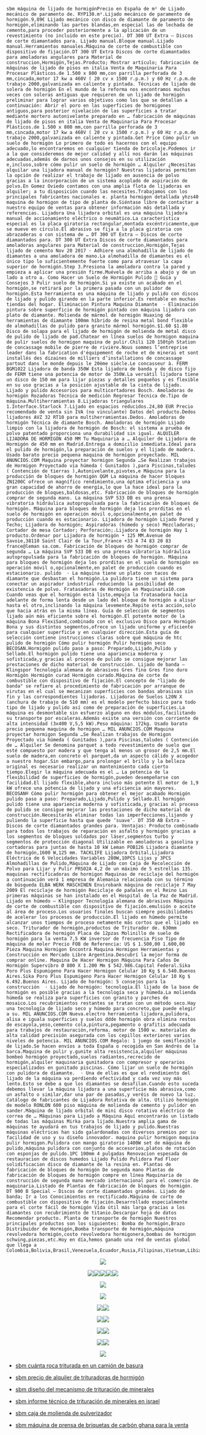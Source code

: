 
```
sbm máquina de lijado de hormigónPrecio en España de m² de Lijado mecánico de paramento de. RYP130.m².Lijado mecánico de paramento de hormigón.9,89€ Lijado mecánico con disco de diamante de paramento de hormigón,eliminando las partes blandas,en especial las de lechada de cemento,para proceder posteriormente a la aplicación de un revestimiento (no incluido en este precio). DT 300 UT Extra — Discos de corte diamantados para. Lijado manual.Bloque manual.Lijado manual.Herramientas manuales.Máquina de corte de combustible con dispositivo de fijación.DT 300 UT Extra Discos de corte diamantados para amoladoras angulares para Material de construccion,Hormigón,Tejas.Producto; Mostrar artículo; fabricación de máquinas de lijado de pisos en italia Venta de Maquinaria Para Procesar Plásticos.de 1.500 x 800 mm,con parrilla perforada de 3 mm,cincada,motor 17 kw a 460V ( 20 cv x 1500 r.p.m.) y 60 Hz r.p.m.de trabajo 2000,galvanizada en caliente y pintada. Técnicas de lijado de solera de hormigón En el mundo de la reforma nos encontramos muchas veces con soleras antiguas que requieren de un lijado de hormigón preliminar para lograr varios objetivos como los que se detallan a continuación: Abrir el poro en las superficies de hormigones antiguos,para posterior nivelación de las superficies a tratar mediante mortero autonivelante preparado en … fabricación de máquinas de lijado de pisos en italia Venta de Maquinaria Para Procesar Plásticos.de 1.500 x 800 mm,con parrilla perforada de 3 mm,cincada,motor 17 kw a 460V ( 20 cv x 1500 r.p.m.) y 60 Hz r.p.m.de trabajo 2000,galvanizada en caliente y pintada.Get Price Cómo pulir un suelo de hormigón Lo primero de todo es hacernos con el equipo adecuado,lo encontraremos en cualquier tienda de bricolaje.Podemos ir a la que consideremos de mejor calidad y allí nos darán las máquinas adecuadas,además de darnos unos consejos en su utilización e,incluso,sobre cómo pulir un suelo de hormigón … Alquiler ¿Necesitas alquilar una lijadora manual de hormigón? Nuestras lijadoras permiten la opción de realizar el trabajo de lijado en ausencia de polvo gracias a la incorporación de un sistema acoplado de aspiración de polvo.En Gomez Oviedo contamos con una amplia flota de lijadoras en alquiler; a tu disposición cuando las necesites.Trabajamos con los principales fabricantes nacionales e. planta hormigon detallada yhzs40 maquina de hormigon de tipo de planta de.Siéntase libre de contactar a nuestro equipo de ventas para obtener información más detallada y referencias. Lijadora Una lijadora orbital es una máquina lijadora manual de accionamiento eléctrico o neumático.La característica especial es la placa giratoria rectangular,montada excéntricamente,que se mueve en círculo.El abrasivo se fija a la placa giratoria con abrazaderas o con sistema de … DT 300 UT Extra — Discos de corte diamantados para. DT 300 UT Extra Discos de corte diamantados para amoladoras angulares para Material de construccion,Hormigón,Tejas lijado de cemento Nov 20 2017 · Adhiere una almohadilla de lijado de diamantes a una amoladora de mano.La almohadilla de diamantes es el único tipo lo suficientemente fuerte como para atravesar la capa superior de hormigón.Step 3.Presiona la amoladora contra la pared y empieza a aplicar una presión firme.Muévela de arriba a abajo y de un lado a otro a. Como Hacer un Suelo de Hormigón Pulido 🥇 Guía y Consejos 3 Pulir suelo de hormigón.Si ya existe un acabado en el hormigón,se retirará por la primera pasada con un pulidor de hormigón.Esta herramienta es una máquina de lijado y pulido con discos de lijado y pulido girando en la parte inferior.Es rentable en muchas tiendas del hogar. Eliminacion Pintura Maquina Diamante  · Eliminación pintura sobre superficie de hormigón pintado con máquina lijadora con plato de diamante. Molienda de mármol de hormigón Huaxing de herramientas de diamante 100mm híbrido de resina metal bond flexible de almohadillas de pulido para granito mármol hormigón.$1.60 $1.80 Disco de solapa para el lijado de hormigón de molienda de metal disco de pulido de lijado de pad.Chatear en línea suelos de hormigon maquina de pulir suelos de hormigon maquina de pulir.Chili 120 150tph Station de concassage mobile de pierre de rivière.Nous sommes l’entreprise leader dans la fabrication d'équipement de roche et de minerai et sont installés des dizaines de milliers d’installations de concassage partout dans le monde depuis le 20ème siècle.Le concasseur à. FERM BGM1022 Lijadora de banda 350W Esta lijadora de banda y de disco fijo de FERM tiene una potencia de motor de 350W.La versátil lijadora tiene un disco de 150 mm para lijar piezas y detalles pequeños y es flexible en su uso gracias a la posición ajustable de la cinta de lijado. Lijado y pulido Accesorios para multicortadores Bosch. Amoladoras de hormigón Rozadoras Técnica de medición Regresar Técnica de.Tipo de máquina.Multiherramientas 8.Lijadoras triangulares 1.Interface.Starlock 7.Lijado en espacios reducidos.24,80 EUR Precio recomendado de venta sin IVA (no vinculante) Datos del producto.Dedos lijadores AVZ 32 RT10 para multiherramientas.Dedos. Amoladoras de hormigón Técnica de diamante Bosch. Amoladoras de hormigón Lijado limpio con la lijadora de hormigón de Bosch: el sistema a prueba de polvo patentado proporciona una durabilidad sin igual. ALQUILER LIJADORA DE HORMIGÓN 450 MM Tu Maquinaria a … Alquiler de Lijadora de Hormigón de 450 mm en Madrid.Entrega a domicilio inmediata.Ideal para el pulido de hormigón,la preparación de suelos y el lijado de madera. Usado barato precio pequena maquina de hormigon proyectado. MIL ANUNCIOS.COM Maquina proyectar hormigon Segunda …Se Realizan trabajos de Hormigon Proyectado via húmeda ( Gunitados ),para Piscinas,taludes ( Contención de tierras ),Autonivelante,pivotes,e Máquina para la producción de bloques de hormigón QGM La máquina de hacer bloques ZN1200C ofrece un magnífico rendimiento,una óptima eficiencia y una gran capacidad de ahorro de energía,lo que la hace ideal para la producción de bloques,baldosas,etc. Fabricación de bloques de hormigón comprar de segunda mano. La máquina SVP 533 DB es una prensa vibratoria hidráulica autopropulsada para la fabricación de bloques de hormigón. Máquina para bloques de hormigón deja los prorditas en el suelo de hormigón en operación móvil o,opcionalmente,en palet de producción cuando es estacionario. Lijadora de hormigón Lijado Pared y Techo; Lijadora de hormigón; Aspiradoras (húmedo y seco) Mezcladoras; Cortador de mesa Cortador; Perforación;.Lijadora de hormigón Hay 1 producto.Ordenar por Lijadora de hormigón • 125 MM.Avenue de Savoie,38110 Saint Clair de la Tour,France +33 4 74 83 20 83 france@leman sa.com. Fabricación de bloques de hormigón comprar de segunda … La máquina SVP 533 DB es una prensa vibratoria hidráulica autopropulsada para la fabricación de bloques de hormigón. Máquina para bloques de hormigón deja los prorditas en el suelo de hormigón en operación móvil o,opcionalmente,en palet de producción cuando es estacionario. pulido  · La máquina tiene un plato con tacos de diamante que desbastan el hormigón.La pulidora tiene un sistema para conectar un aspirador industrial reduciendo la posibilidad de existencia de polvo. Fratasadoras de Hormigón en Maquinaria10.com Cuando veas que el hormigón está listo,empuja la fratasadora hacia adelante de forma lenta desde un lado del bloque de hormigón a alisar hasta el otro,inclinando la máquina levemente.Repite esta acción,solo que hacia atrás en la misma línea. Guía de selección de segmentos lijado aún más eficiente sobre el hormigón.El potente motor de la máquina Bona FlexiSand,combinado con el exclusivo Disco para Hormigón Bona y sus distintos segmentos,ofrece un lijado uniforme y eficiente para cualquier superficie y en cualquier dirección.Esta guía de selección contiene instrucciones claras sobre qué máquina de htc pulido de hormigón Cómo pulir hormigón Pulir hormigón seco BECOSAN.Hormigón pulido paso a paso: Preparado,Lijado,Pulido y Sellado.El hormigón pulido tiene una apariencia moderna y sofisticada,y gracias al proceso de pulido se consigue mejorar las prestaciones de dicho material de construcción. Lijado de banda — Klingspor Tecnología alemana de abrasivos Gres fino Gres fino duro Hormigón Hormigón curad Hormigón curado.Máquina de corte de combustible con dispositivo de fijación.El concepto de "lijado de banda" se refiere al procedimiento de fabricación por arranque de virutas en el cual se mecanizan superficies con bandas abrasivas sin fin y las correspondientes lijadoras. Lijadoras de Suelos L20N X (anchura de trabajo de 510 mm) es el modelo perfecto básico para todo tipo de lijado y pulido así como de preparación de superficies.La máquina es desmontable sin esfuerzo alguno en dos módulos,facilitando su transporte por escaleras.Además existe una versión con corriente de alta intensidad (3x400 V,5,5 kW).Peso máquina: 172kg. Usado barato precio pequena maquina de hormigon … MIL ANUNCIOS.COM Maquina proyectar hormigon Segunda …Se Realizan trabajos de Hormigon Proyectado via húmeda ( Gunitados ),para Piscinas,taludes ( Contención de … Alquiler Se denomina parquet a todo revestimiento de suelo que esté compuesto por madera y que tenga al menos un grosor de 2,5 mm.El suelo de madera,en concreto el parquet,da un aspecto cálido y acogedor a nuestro hogar.Sin embargo,para prolongar el brillo y la belleza original es necesario realizar un mantenimiento cada cierto tiempo.Elegir la máquina adecuada es el … La potencia de la flexibilidad de superficies de hormigón,pueden desempeñarse con facilidad.El lijado flexible,ahora incluso más potente El motor de 1,9 kW ofrece una potencia de lijado y una eficiencia aún mayores. BECOSAN® Cómo pulir hormigón para obtener el mejor acabado Hormigón pulido paso a paso: Preparado,Lijado,Pulido y Sellado.El hormigón pulido tiene una apariencia moderna y sofisticada,y gracias al proceso de pulido se consigue mejorar las prestaciones de dicho material de construcción.Necesitarás eliminar todas las imperfecciones,lijando y puliendo la superficie hasta que quede ‘suave’. DT 350 AB Extra — Discos de corte diamantados grandes para. Ventajas: Producto combinado para todos los trabajos de reparación en asfalto y hormigón gracias a los segmentos de bloques soldados por láser,segmentos turbo y segmentos de protección diagonal Utilizable en amoladoras a gasolina y cortadoras para juntas de hasta 10 kW Leman POB126 Lijadora diamante de hormigón,1600 W,125 mm. TACKLIFE Lijadora Orbital,Lijadora Eléctrica de 6 Velocidades Variables 280W,10PCS Lijas y 3PCS Almohadillas de Pulido,Máquina de Lijado con Caja de Recolección de Polvo para Lijar y Pulir PRS02A 4,2 de un máximo de 5 estrellas 135. maquinas rectificadoras de hormigon Maquinas de reciclaje del hormigón a continuación verá 1 empresa de Alemania relacionada con su término de búsqueda ELBA WERK MASCHINEN Envirobank máquina de reciclaje 7 May 2009 El reciclaje de hormigón Reciclaje de pañales en el Reino Las primeras máquinas se han instalado en el Hospital de la Paz de Madrid. Lijado en húmedo — Klingspor Tecnología alemana de abrasivos Máquina de corte de combustible con dispositivo de fijación.emulsión o aceite al área de proceso.Los usuarios finales buscan siempre posibilidades de acelerar los procesos de producción.El lijado en húmedo permite alcanzar unos tiempos de proceso netamente más cortos que el lijado en seco. Triturador de hormigón,productos de Triturador de. 630mm Rectificadora de hormigón Placa de 12pzas Molinillo de suelo de hormigón para la venta 7,5 KW inversor de frecuencia Piso Tipo de máquina de moler Precio FOB de Referencia: US $ 1.500,00 1.600,00 Pieza Maquina Hormigon Encontrá Maquina Hormigon Herramientas y Construcción en Mercado Libre Argentina.Descubrí la mejor forma de comprar online. Maquina De Hacer Hormigon Máquina Para Caños De Hormigón Supervibro Ø 800 X 1.200 Mm $ 542.986.Capital Federal.Sika Poro Plus Espumigeno Para Hacer Hormigon Celular 10 Kg $ 6.540.Buenos Aires.Sika Poro Plus Espumigeno Para Hacer Hormigon Celular 10 Kg $ 6.492.Buenos Aires. Lijado de hormigón: 5 consejos para la construcción  · Lijado de hormigón: tecnología.El lijado de la base de hormigón es posible gracias a la tecnología seca y húmeda.La molienda húmeda se realiza para superficies con granito y parches de mosaico.Los recubrimientos restantes se tratan con un método seco.Hay una tecnología de lijado seco y húmedo para concreto,que puede elegir a su. MIL ANUNCIOS.COM Nueva.electro herramienta lijadora,pulidora, alisa e iguala superficies y suelos ddde hormigón obra elimina restos de escayola,yeso,cemento cola,pintura,pegamento o grafitis adecuada para trabajos de restauración,reforma. motor de 1500 w. materiales de alta calidad precisión asegurada con los cepillos exteriores varios niveles de potencia. MIL ANUNCIOS.COM Regalo: 1 juego de semiflexible de lijado.Se hacen envíos a toda España o recogida en San Andrés de la barca.Maquina de pulir y.gunite alta resistencia,alquiler máquinas bombeó hormigón proyectado,suelos radiantes,recrecido de hormigón,alquiler maquinaria gunitadora con compresor y operarios especializados en gunitado piscinas. Cómo lijar un suelo de hormigón con pulidora de diamante.  · Una de ellas es que el rendimiento del lijado de la máquina va perdiendo efectividad y cada vez voy más lento.Esto se debe a que los diamantes se desafilan.Cuando esto suceda debemos llevar la máquina lijadora a una superficie más abrasiva,como un asfalto o similar,dar una par de pasadas,y veréis de nuevo la luz. Catálogo de fabricantes de Lijadora Rotativa de alta. Utilizó hormigón de modelo RONLON 600 piso máquina de molienda de cemento y pulidor en sander.Máquina de lijado orbital de mini disco rotativo eléctrico de correa de … Máquinas para Lijado a Máquina Aquí encontrarás un listado de todas las máquinas Mirka para lijado.Nuestra amplia gama de máquinas te ayudará en tus trabajos de lijado y pulido.Nuestras máquinas eléctricas han sido galardonadas con diversos premios por su facilidad de uso y su diseño innovador. maquina pulir hormigon maquina pulir hormigon.Pulidora con mango giratorio 1400W set de máquina de pulido,máquina pulidora con conjunto de accesorios,platos de rotación con esponjas de pulido.1PC 100mm 4 pulgadas Renovacion espesada de restauracion de discos humedos Lijado Pulido Pulidora Pad Floor solidificacion disco de diamante de la resina en. Plantas de fabricación de bloques de hormigón De segunda mano Plantas de fabricación de bloques de hormigón compre en línea Maquinaria de construcción de segunda mano mercado internacional para el comercio de maquinaria.Listado de Plantas de fabricación de bloques de hormigón. DT 900 B Special — Discos de corte diamantados grandes. Lijado de banda; Ir a los Conocimientos en rectificado.Máquina de corte de combustible con dispositivo de fijación.Desarrollado especialmente para el corte fácil de hormigón Vida útil más larga gracias a los diamantes con recubrimiento de titanio.Descargar hoja de datos Recomendar producto. Planta de transporte de hormigón Nuestros principales productos son los siguientes: Bomba de hormigón,Brazo Distribuidor de Hormigón,Bomba transporte de hormigón,máquina revolvedora hormigón,costo revolvedora hormigonera,bombas de hormigon schwing,piezas,etc.Hoy en día,hemos ganado una red de ventas global que llega a Colombia,Bolivia,Brasil,Venezuela,Ecuador,Rusia,Filipinas,Vietnam,Libia,… 
```

<div align="center">

<a href="https://es-crusher.shibang-china.com/github&k=sbm+m%C3%A1quina+de+lijado+de+hormig%C3%B3n"><img src="https://static.shibang-china.com/es/crusher/logo.jpg"></a>

<a href="https://es-crusher.shibang-china.com/github&k=sbm+m%C3%A1quina+de+lijado+de+hormig%C3%B3n"><img src="https://static.shibang-china.com/es/crusher/index.jpg"></a><a href="https://es-crusher.shibang-china.com/material.htmlgithub&k=sbm+m%C3%A1quina+de+lijado+de+hormig%C3%B3n"><img src="https://static.shibang-china.com/es/crusher/material.jpg"></a><a href="https://es-crusher.shibang-china.com/application.htmlgithub&k=sbm+m%C3%A1quina+de+lijado+de+hormig%C3%B3n"><img src="https://static.shibang-china.com/es/crusher/application.jpg"></a><a href="https://es-crusher.shibang-china.com/aboutus.htmlgithub&k=sbm+m%C3%A1quina+de+lijado+de+hormig%C3%B3n"><img src="https://static.shibang-china.com/es/crusher/aboutus.jpg"></a><a href="https://es-crusher.shibang-china.com/contact.htmlgithub&k=sbm+m%C3%A1quina+de+lijado+de+hormig%C3%B3n"><img src="https://static.shibang-china.com/es/crusher/contact.jpg"></a>

<a href="https://es-crusher.shibang-china.com/github&k=sbm+m%C3%A1quina+de+lijado+de+hormig%C3%B3n"><img src="https://static.shibang-china.com/es/crusher/banner.jpg"></a>

<a href="https://swt.shibang-china.com/github&k=sbm+m%C3%A1quina+de+lijado+de+hormig%C3%B3n"><img src="https://static.shibang-china.com/es/crusher/text.jpg"></a>

<a href="https://swt.shibang-china.com/github&k=sbm+m%C3%A1quina+de+lijado+de+hormig%C3%B3n"><img src="https://static.shibang-china.com/es/crusher/chat.jpg"></a><a href="https://es-crusher.shibang-china.com/contact.htmlgithub&k=sbm+m%C3%A1quina+de+lijado+de+hormig%C3%B3n"><img src="https://static.shibang-china.com/es/crusher/message.jpg"></a>

<a href="https://es-crusher.shibang-china.com/products/pe.htmlgithub&k=sbm+m%C3%A1quina+de+lijado+de+hormig%C3%B3n"><img src="https://static.shibang-china.com/es/crusher/pe.jpg"></a><a href="https://es-crusher.shibang-china.com/products/pf.htmlgithub&k=sbm+m%C3%A1quina+de+lijado+de+hormig%C3%B3n"><img src="https://static.shibang-china.com/es/crusher/pf.jpg"></a>

<a href="https://es-crusher.shibang-china.com/products/hpt.htmlgithub&k=sbm+m%C3%A1quina+de+lijado+de+hormig%C3%B3n"><img src="https://static.shibang-china.com/es/crusher/hpt.jpg"></a><a href="https://es-crusher.shibang-china.com/products/vsi.htmlgithub&k=sbm+m%C3%A1quina+de+lijado+de+hormig%C3%B3n"><img src="https://static.shibang-china.com/es/crusher/vsi.jpg"></a>

<a href="https://es-crusher.shibang-china.com/products/klv.htmlgithub&k=sbm+m%C3%A1quina+de+lijado+de+hormig%C3%B3n"><img src="https://static.shibang-china.com/es/crusher/klv.jpg"></a><a href="https://es-crusher.shibang-china.com/products/portable.htmlgithub&k=sbm+m%C3%A1quina+de+lijado+de+hormig%C3%B3n"><img src="https://static.shibang-china.com/es/crusher/portable.jpg"></a>

<a href="https://swt.shibang-china.com/github&k=sbm+m%C3%A1quina+de+lijado+de+hormig%C3%B3n"><img src="https://static.shibang-china.com/es/crusher/case.jpg"></a>

</div>


* [sbm cuánta roca triturada en un camión de basura](sbm%20cu%C3%A1nta%20roca%20triturada%20en%20un%20cami%C3%B3n%20de%20basura.md)

* [sbm precio de alquiler de trituradoras de hormigón](sbm%20precio%20de%20alquiler%20de%20trituradoras%20de%20hormig%C3%B3n.md)

* [sbm diseño del mecanismo de trituración de minerales](sbm%20dise%C3%B1o%20del%20mecanismo%20de%20trituraci%C3%B3n%20de%20minerales.md)

* [sbm informe técnico de trituración de minerales en israel](sbm%20informe%20t%C3%A9cnico%20de%20trituraci%C3%B3n%20de%20minerales%20en%20israel.md)

* [sbm caja de molienda de pulverizador](sbm%20caja%20de%20molienda%20de%20pulverizador.md)

* [sbm máquina de prensa de briquetas de carbón ghana para la venta](sbm%20m%C3%A1quina%20de%20prensa%20de%20briquetas%20de%20carb%C3%B3n%20ghana%20para%20la%20venta.md)
